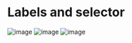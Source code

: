 
Labels and selector
====================
![image](https://user-images.githubusercontent.com/53966749/200168456-039f4932-15f0-4444-a216-30df008235f1.png)
![image](https://user-images.githubusercontent.com/53966749/200168478-c5091e0f-d30c-4e61-a9d3-8892243b9405.png)
![image](https://user-images.githubusercontent.com/53966749/200168573-32a1f5a3-7f4d-4a29-9206-3a89f1d05a21.png)

